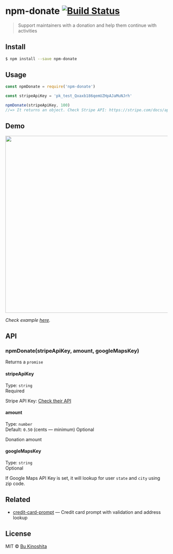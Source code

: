 # npm-donate [![Build Status](https://travis-ci.org/bukinoshita/npm-donate.svg?branch=master)](https://travis-ci.org/bukinoshita/npm-donate)

> Support maintainers with a donation and help them continue with activities


## Install
```bash
$ npm install --save npm-donate
```


## Usage
```js
const npmDonate = require('npm-donate')

const stripeApiKey = 'pk_test_Qxaxb186qemUZHpAJaMuNJrh'

npmDonate(stripeApiKey, 100)
//=> It returns an object. Check Stripe API: https://stripe.com/docs/api#charge_objec
```


## Demo

<img src="https://github.com/bukinoshita/credit-card-prompt/blob/master/demo.gif" width="550">

_Check example [here](https://github.com/bukinoshita/npm-donate/tree/master/example)._


## API

### npmDonate(stripeApiKey, amount, googleMapsKey)

Returns a `promise`

#### stripeApiKey

Type: `string`<br/>
Required

Stripe API Key: [Check their API](https://stripe.com/docs/api#authentication)

#### amount

Type: `number`<br/>
Default: `0.50` (cents — minimum)
Optional

Donation amount

#### googleMapsKey

Type: `string`<br/>
Optional

If Google Maps API Key is set, it will lookup for user `state` and `city` using zip code.


## Related

- [credit-card-prompt](https://github.com/bukinoshita/credit-card-prompt) — Credit card prompt with validation and address lookup


## License

MIT © [Bu Kinoshita](https://bukinoshita.io)
